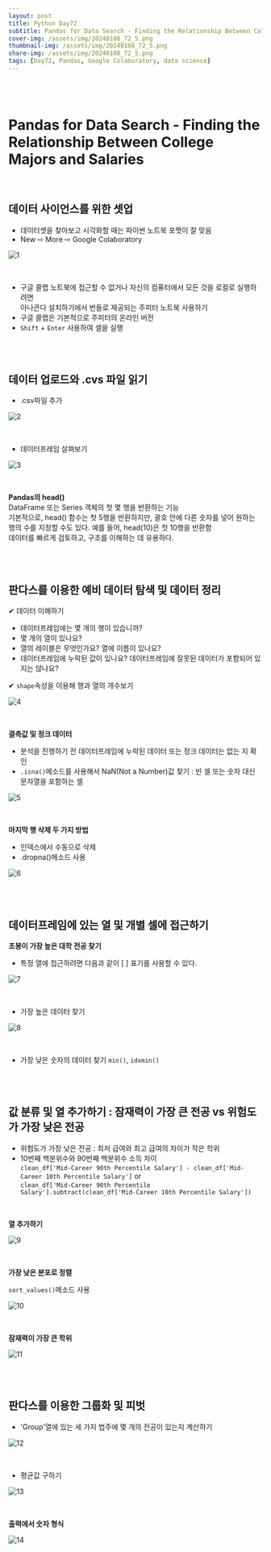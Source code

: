 ```yaml
---
layout: post
title: Python Day72
subtitle: Pandas for Data Search - Finding the Relationship Between College Majors and Salaries
cover-img: /assets/img/20240108_72_5.png
thumbnail-img: /assets/img/20240108_72_5.png
share-img: /assets/img/20240108_72_5.png
tags: [Day72, Pandas, Google Colaboratory, data science]
---
```

       
<br><br>
  
# Pandas for Data Search - Finding the Relationship Between College Majors and Salaries  

<br>
  
## 데이터 사이언스를 위한 셋업  
  
- 데이터셋을 찾아보고 시각화할 때는 파이썬 노트북 포맷이 잘 맞음  
- New ⇨ More ⇨ Google Colaboratory
    
![1](/assets/img/20240108_72_1.png)  

<br>
  
- 구글 콜랩 노트북에 접근할 수 없거나 자신의 컴퓨터에서 모든 것을 로컬로 실행하려면  
아나콘다 설치하기에서 번들로 제공되는 주피터 노트북 사용하기  
- 구글 콜랩은 기본적으로 주피터의 온라인 버전  
- `Shift` + `Enter` 사용하여 셀을 실행

<br><br>
  
## 데이터 업로드와 .cvs 파일 읽기  
  
- .csv파일 추가
   
![2](/assets/img/20240108_72_2.png)

<br>
  
- 데이터프레임 살펴보기
   
![3](/assets/img/20240108_72_3.png)  

<br>
  
**Pandas의 head()**  
DataFrame 또는 Series 객체의 첫 몇 행을 반환하는 기능  
기본적으로, head() 함수는 첫 5행을 반환하지만, 괄호 안에 다른 숫자를 넣어 원하는 행의 수를 지정할 수도 있다. 예를 들어, head(10)은 첫 10행을 반환함  
데이터를 빠르게 검토하고, 구조를 이해하는 데 유용하다.  

<br><br>
  
## 판다스를 이용한 예비 데이터 탐색 및 데이터 정리  
  
✔︎ 데이터 이해하기  
- 데이터프레임에는 몇 개의 행이 있습니까?  
- 몇 개의 열이 있나요?  
- 열의 레이블은 무엇인가요? 열에 이름이 있나요?  
- 데이터프레임에 누락된 값이 있나요? 데이터프레임에 잘못된 데이터가 포함되어 있지는 않나요?  
  
✔︎ `shape`속성을 이용해 행과 열의 개수보기  
  
![4](/assets/img/20240108_72_4.png)  

<br>

**결측값 및 정크 데이터**  
- 분석을 진행하기 전 데이터프레임에 누락된 데이터 또는 정크 데이터는 없는 지 확인  
- `.isna()`메소드를 사용해서 NaN(Not a Number)값 찾기 : 빈 셀 또는 숫자 대신 문자열을 포함하는 셀
   
![5](/assets/img/20240108_72_5.png)  

<br>
   
**마지막 행 삭제 두 가지 방법**  
- 인덱스에서 수동으로 삭제  
- .dropna()메소드 사용
   
![6](/assets/img/20240108_72_6.png)  

<br><br>
  
## 데이터프레임에 있는 열 및 개별 셀에 접근하기  
  
**초봉이 가장 높은 대학 전공 찾기**  
- 특정 열에 접근하려면 다음과 같이 [ ] 표기를 사용할 수 있다.
   
![7](/assets/img/20240108_72_7.png)  

<br>
  
- 가장 높은 데이터 찾기
   
![8](/assets/img/20240108_72_8.png)  

<br>
  
- 가장 낮은 숫자의 데이터 찾기 `min()`, `idxmin()`

<br><br>
  
## 값 분류 및 열 추가하기 : 잠재력이 가장 큰 전공 vs 위험도가 가장 낮은 전공  
  
- 위험도가 가장 낮은 전공 : 최저 급여와 최고 급여의 차이가 작은 학위  
- 10번째 백분위수와 90번째 백분위수 소득 차이  
`clean_df['Mid-Career 90th Percentile Salary'] - clean_df['Mid-Career 10th Percentile Salary']` or   
`clean_df['Mid-Career 90th Percentile Salary'].subtract(clean_df['Mid-Career 10th Percentile Salary'])`  

<br>
  
**열 추가하기**  
  
![9](/assets/img/20240108_72_9.png)  

<br>
  
**가장 낮은 분포로 정렬**  
  
`sort_values()`메소드 사용  
  
![10](/assets/img/20240108_72_10.png)  

<br>
  
 **잠재력이 가장 큰 학위**  
   
![11](/assets/img/20240108_72_11.png)  

<br><br>
  
## 판다스를 이용한 그룹화 및 피벗  
  
- 'Group'열에 있는 세 가지 법주에 몇 개의 전공이 있는지 계산하기
   
![12](/assets/img/20240108_72_12.png)  

<br>
  
- 평균값 구하기
   
![13](/assets/img/20240108_72_13.png)  

<br>
  
**출력에서 숫자 형식**  
  
![14](/assets/img/20240108_72_14.png)  

<br><br>


